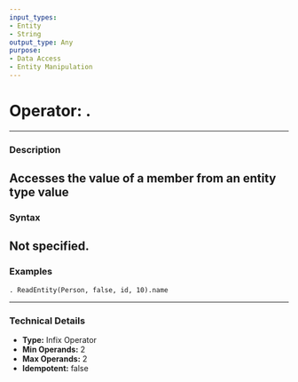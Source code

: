 ```yaml
---
input_types:
- Entity
- String
output_type: Any
purpose:
- Data Access
- Entity Manipulation
---
```

# Operator: .
---
### **Description**
Accesses the value of a member from an entity type value
---
### **Syntax**
Not specified.
---
### **Examples**
```
. ReadEntity(Person, false, id, 10).name
```
---
### **Technical Details**
- **Type:** Infix Operator
- **Min Operands:** 2
- **Max Operands:** 2
- **Idempotent:** false